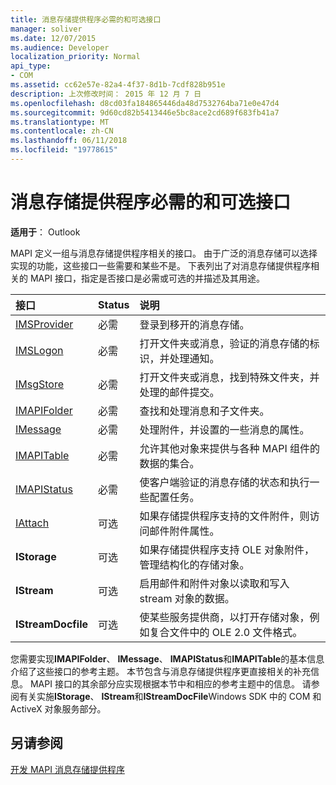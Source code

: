 ```yaml
---
title: 消息存储提供程序必需的和可选接口
manager: soliver
ms.date: 12/07/2015
ms.audience: Developer
localization_priority: Normal
api_type:
- COM
ms.assetid: cc62e57e-82a4-4f37-8d1b-7cdf828b951e
description: 上次修改时间： 2015 年 12 月 7 日
ms.openlocfilehash: d8cd03fa184865446da48d7532764ba71e0e47d4
ms.sourcegitcommit: 9d60cd82b5413446e5bc8ace2cd689f683fb41a7
ms.translationtype: MT
ms.contentlocale: zh-CN
ms.lasthandoff: 06/11/2018
ms.locfileid: "19778615"
---
```

# <a name="required-and-optional-interfaces-for-message-store-providers"></a>消息存储提供程序必需的和可选接口

 
  
**适用于**： Outlook 
  
MAPI 定义一组与消息存储提供程序相关的接口。 由于广泛的消息存储可以选择实现的功能，这些接口一些需要和某些不是。 下表列出了对消息存储提供程序相关的 MAPI 接口，指定是否接口是必需或可选的并描述及其用途。
  
|**接口**|**Status**|**说明**|
|:-----|:-----|:-----|
|[IMSProvider](imsprovideriunknown.md) <br/> |必需  <br/> |登录到移开的消息存储。  <br/> |
|[IMSLogon](imslogoniunknown.md) <br/> |必需  <br/> |打开文件夹或消息，验证的消息存储的标识，并处理通知。  <br/> |
|[IMsgStore](imsgstoreimapiprop.md) <br/> |必需  <br/> |打开文件夹或消息，找到特殊文件夹，并处理的邮件提交。  <br/> |
|[IMAPIFolder](imapifolderimapicontainer.md) <br/> |必需  <br/> |查找和处理消息和子文件夹。  <br/> |
|[IMessage](imessageimapiprop.md) <br/> |必需  <br/> |处理附件，并设置的一些消息的属性。  <br/> |
|[IMAPITable](imapitableiunknown.md) <br/> |必需  <br/> |允许其他对象来提供与各种 MAPI 组件的数据的集合。  <br/> |
|[IMAPIStatus](imapistatusimapiprop.md) <br/> |必需  <br/> |使客户端验证的消息存储的状态和执行一些配置任务。  <br/> |
|[IAttach](iattachimapiprop.md) <br/> |可选  <br/> |如果存储提供程序支持的文件附件，则访问邮件附件属性。  <br/> |
|**IStorage** <br/> |可选  <br/> |如果存储提供程序支持 OLE 对象附件，管理结构化的存储对象。  <br/> |
|**IStream** <br/> |可选  <br/> |启用邮件和附件对象以读取和写入 stream 对象的数据。  <br/> |
|**IStreamDocfile** <br/> |可选  <br/> |使某些服务提供商，以打开存储对象，例如复合文件中的 OLE 2.0 文件格式。  <br/> |
   
您需要实现**IMAPIFolder**、 **IMessage**、 **IMAPIStatus**和**IMAPITable**的基本信息介绍了这些接口的参考主题。 本节包含与消息存储提供程序更直接相关的补充信息。 MAPI 接口的其余部分应实现根据本节中和相应的参考主题中的信息。 请参阅有关实施**IStorage**、 **IStream**和**IStreamDocFile**Windows SDK 中的 COM 和 ActiveX 对象服务部分。
  
## <a name="see-also"></a>另请参阅



[开发 MAPI 消息存储提供程序](developing-a-mapi-message-store-provider.md)

